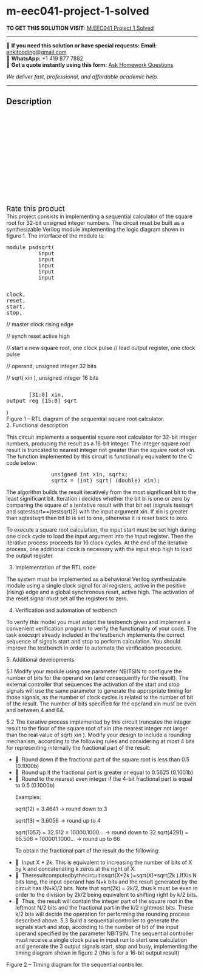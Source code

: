 # m-eec041-project-1-solved
**TO GET THIS SOLUTION VISIT:** [M.EEC041 Project 1 Solved](https://www.ankitcodinghub.com/product/m-eec041-project-1-solved/)


---

📩 **If you need this solution or have special requests:** **Email:** ankitcoding@gmail.com  
📱 **WhatsApp:** +1 419 877 7882  
📄 **Get a quote instantly using this form:** [Ask Homework Questions](https://www.ankitcodinghub.com/services/ask-homework-questions/)

*We deliver fast, professional, and affordable academic help.*

---

<h2>Description</h2>



<div class="kk-star-ratings kksr-auto kksr-align-center kksr-valign-top" data-payload="{&quot;align&quot;:&quot;center&quot;,&quot;id&quot;:&quot;94396&quot;,&quot;slug&quot;:&quot;default&quot;,&quot;valign&quot;:&quot;top&quot;,&quot;ignore&quot;:&quot;&quot;,&quot;reference&quot;:&quot;auto&quot;,&quot;class&quot;:&quot;&quot;,&quot;count&quot;:&quot;0&quot;,&quot;legendonly&quot;:&quot;&quot;,&quot;readonly&quot;:&quot;&quot;,&quot;score&quot;:&quot;0&quot;,&quot;starsonly&quot;:&quot;&quot;,&quot;best&quot;:&quot;5&quot;,&quot;gap&quot;:&quot;4&quot;,&quot;greet&quot;:&quot;Rate this product&quot;,&quot;legend&quot;:&quot;0\/5 - (0 votes)&quot;,&quot;size&quot;:&quot;24&quot;,&quot;title&quot;:&quot;M.EEC041 Project 1 Solved&quot;,&quot;width&quot;:&quot;0&quot;,&quot;_legend&quot;:&quot;{score}\/{best} - ({count} {votes})&quot;,&quot;font_factor&quot;:&quot;1.25&quot;}">

<div class="kksr-stars">

<div class="kksr-stars-inactive">
            <div class="kksr-star" data-star="1" style="padding-right: 4px">


<div class="kksr-icon" style="width: 24px; height: 24px;"></div>
        </div>
            <div class="kksr-star" data-star="2" style="padding-right: 4px">


<div class="kksr-icon" style="width: 24px; height: 24px;"></div>
        </div>
            <div class="kksr-star" data-star="3" style="padding-right: 4px">


<div class="kksr-icon" style="width: 24px; height: 24px;"></div>
        </div>
            <div class="kksr-star" data-star="4" style="padding-right: 4px">


<div class="kksr-icon" style="width: 24px; height: 24px;"></div>
        </div>
            <div class="kksr-star" data-star="5" style="padding-right: 4px">


<div class="kksr-icon" style="width: 24px; height: 24px;"></div>
        </div>
    </div>

<div class="kksr-stars-active" style="width: 0px;">
            <div class="kksr-star" style="padding-right: 4px">


<div class="kksr-icon" style="width: 24px; height: 24px;"></div>
        </div>
            <div class="kksr-star" style="padding-right: 4px">


<div class="kksr-icon" style="width: 24px; height: 24px;"></div>
        </div>
            <div class="kksr-star" style="padding-right: 4px">


<div class="kksr-icon" style="width: 24px; height: 24px;"></div>
        </div>
            <div class="kksr-star" style="padding-right: 4px">


<div class="kksr-icon" style="width: 24px; height: 24px;"></div>
        </div>
            <div class="kksr-star" style="padding-right: 4px">


<div class="kksr-icon" style="width: 24px; height: 24px;"></div>
        </div>
    </div>
</div>


<div class="kksr-legend" style="font-size: 19.2px;">
            <span class="kksr-muted">Rate this product</span>
    </div>
    </div>
<div class="page" title="Page 1">
<div class="layoutArea">
<div class="column"></div>
</div>
<div class="layoutArea">
<div class="column">
This project consists in implementing a sequential calculator of the square root for 32-bit unsigned integer numbers. The circuit must be built as a synthesizable Verilog module implementing the logic diagram shown in figure 1. The interface of the module is:

</div>
</div>
<div class="layoutArea">
<div class="column">
<pre>module psdsqrt(
          input
          input
          input
          input
          input
</pre>
</div>
<div class="column">
<pre>clock,
reset,
start,
stop,
</pre>
</div>
<div class="column">
// master clock rising edge

// synch reset active high

// start a new square root, one clock pulse // load output register, one clock pulse

// operand, unsigned integer 32 bits

// sqrt( xin ), unsigned integer 16 bits

</div>
</div>
<div class="layoutArea">
<div class="column">
<pre>       [31:0] xin,
output reg [15:0] sqrt
</pre>
</div>
</div>
<div class="layoutArea">
<div class="column">
)

</div>
</div>
<div class="layoutArea">
<div class="column">
Figure 1 – RTL diagram of the sequential square root calculator.

</div>
</div>
</div>
<div class="page" title="Page 2">
<div class="layoutArea">
<div class="column">
2. Functional description

This circuit implements a sequential square root calculator for 32-bit integer numbers, producing the result as a 16-bit integer. The integer square root result is truncated to nearest integer not greater than the square root of xin. The function implemented by this circuit is functionally equivalent to the C code below:

<pre>              unsigned int xin, sqrtx;
              sqrtx = (int) sqrt( (double) xin);
</pre>
The algorithm builds the result iteratively from the most significant bit to the least significant bit. Iteration i decides whether the bit bi is one or zero by comparing the square of a tentative result with that bit set (signals testsqrt and sqtestsqrt==(testsqrt)2) with the input argument xin. If xin is greater than sqtestsqrt then bit bi is set to one, otherwise it is reset back to zero.

To execute a square root calculation, the input start must be set high during one clock cycle to load the input argument into the input register. Then the iterative process proceeds for 16 clock cycles. At the end of the iterative process, one additional clock is necessary with the input stop high to load the output register.

3. Implementation of the RTL code

The system must be implemented as a behavioral Verilog synthesizable module using a single clock signal for all registers, active in the positive (rising) edge and a global synchronous reset, active high. The activation of the reset signal must set all the registers to zero.

4. Verification and automation of testbench

To verify this model you must adapt the testbench given and implement a convenient verification program to verify the functionality of your code. The task execsqrt already included in the testbench implements the correct sequence of signals start and stop to perform calculation. You should improve the testbench in order to automate the verification procedure.

</div>
</div>
</div>
<div class="page" title="Page 3">
<div class="layoutArea">
<div class="column">
5. Additional developments

5.1 Modify your module using one parameter NBITSIN to configure the number of bits for the operand xin (and consequently for the result). The external controller that sequences the activation of the start and stop signals will use the same parameter to generate the appropriate timing for those signals, as the number of clock cycles is related to the number of bit of the result. The number of bits specified for the operand xin must be even and between 4 and 64.

5.2 The iterative process implemented by this circuit truncates the integer result to the floor of the square root of xin (the nearest integer not larger than the real value of sqrt( xin ). Modify your design to include a rounding mechanism, according to the following rules and considering at most 4 bits for representing internally the fractional part of the result:

<ul>
<li> &nbsp;Round down if the fractional part of the square root is less than 0.5 (0.1000b)</li>
<li> &nbsp;Round up if the fractional part is greater or equal to 0.5625 (0.1001b)</li>
<li> &nbsp;Round to the nearest even integer if the 4-bit fractional part is equal to 0.5
(0.1000b)

Examples:

sqrt(12) = 3.4641 -&gt; round down to 3

sqrt(13) = 3.6056 -&gt; round up to 4

sqrt(1057) = 32.512 = 10000.1000… -&gt; round down to 32 sqrt(4291) = 65.506 = 100001.1000… -&gt; round up to 66

To obtain the fractional part of the result do the following:
</li>
<li> &nbsp;Input X * 2k. This is equivalent to increasing the number of bits of X by k and
concatenating k zeros at the right of X.
</li>
<li> &nbsp;Theresultcomputedbythecircuitissqrt(X*2k )=sqrt(X)*sqrt(2k ).IfXis
N bits long, the input operand has N+k bits and the result generated by the circuit has (N+k)/2 bits. Note that sqrt(2k) = 2k/2, thus k must be even in order to the division by 2k/2 being equivalent to shifting right by k/2 bits.
</li>
<li> &nbsp;Thus, the result will contain the integer part of the square root in the leftmost N/2 bits and the fractional part in the k/2 rightmost bits. These k/2 bits will decide the operation for performing the rounding process described above.
5.3 Build a sequential controller to generate the signals start and stop, according to the number of bit of the input operand specified by the parameter NBITSIN. The sequential controller must receive a single clock pulse in input run to start one calculation and generate the 3 output signals start, stop and busy, implementing the timing diagram shown in figure 2 (this is for a 16-bit output result)
</li>
</ul>
</div>
</div>
</div>
<div class="page" title="Page 4">
<div class="layoutArea">
<div class="column">
Figure 2 – Timing diagram for the sequential controller.

</div>
</div>
</div>
